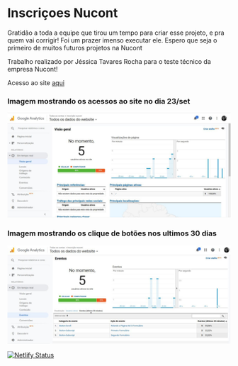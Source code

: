 # Inscriçoes Nucont

Gratidão a toda a equipe que tirou um tempo para criar esse projeto, e pra quem vai corrigir!
Foi um prazer imenso executar ele.
Espero que seja o primeiro de muitos futuros projetos na Nucont

Trabalho realizado por Jéssica Tavares Rocha para o teste técnico da empresa Nucont!

Acesso ao site [aqui]

### Imagem mostrando os acessos ao site no dia 23/set
![](./src/assets/GAAcess.jpeg)

### Imagem mostrando os clique de botões nos ultimos 30 dias
![](./src/assets/GAEvents.jpeg)

[![Netlify Status](https://api.netlify.com/api/v1/badges/3dc5ce79-5fd3-4799-99fd-b64237117564/deploy-status)](https://app.netlify.com/sites/jessica-tavares-nucont/deploys)

[aqui]: https://jessica-tavares-nucont.netlify.app
